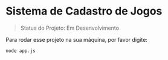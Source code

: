<h1> Sistema de Cadastro de Jogos </h1>

> Status do Projeto: Em Desenvolvimento

Para rodar esse projeto na sua máquina, por favor digite:

```
node app.js
```
